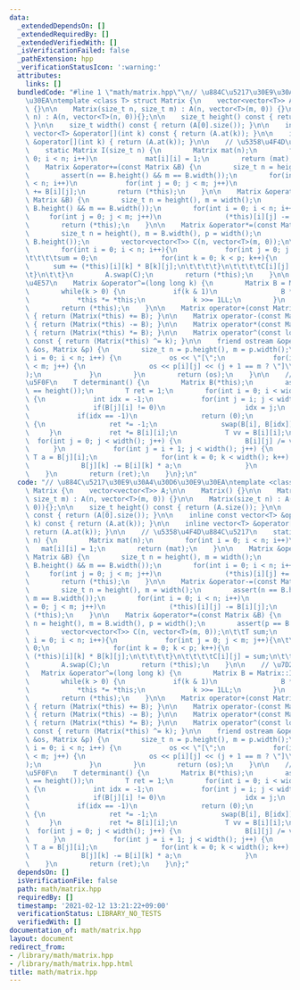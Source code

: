 ```yaml
---
data:
  _extendedDependsOn: []
  _extendedRequiredBy: []
  _extendedVerifiedWith: []
  _isVerificationFailed: false
  _pathExtension: hpp
  _verificationStatusIcon: ':warning:'
  attributes:
    links: []
  bundledCode: "#line 1 \"math/matrix.hpp\"\n// \u884C\u5217\u30E9\u30A4\u30D6\u30E9\
    \u30EA\ntemplate <class T> struct Matrix {\n    vector<vector<T>> A;\n\n    Matrix()\
    \ {}\n\n    Matrix(size_t n, size_t m) : A(n, vector<T>(m, 0)) {}\n\n    Matrix(size_t\
    \ n) : A(n, vector<T>(n, 0)){};\n\n    size_t height() const { return (A.size());\
    \ }\n\n    size_t width() const { return (A[0].size()); }\n\n    inline const\
    \ vector<T> &operator[](int k) const { return (A.at(k)); }\n\n    inline vector<T>\
    \ &operator[](int k) { return (A.at(k)); }\n\n    // \u5358\u4F4D\u884C\u5217\n\
    \    static Matrix I(size_t n) {\n        Matrix mat(n);\n        for(int i =\
    \ 0; i < n; i++)\n            mat[i][i] = 1;\n        return (mat);\n    }\n\n\
    \    Matrix &operator+=(const Matrix &B) {\n        size_t n = height(), m = width();\n\
    \        assert(n == B.height() && m == B.width());\n        for(int i = 0; i\
    \ < n; i++)\n            for(int j = 0; j < m; j++)\n                (*this)[i][j]\
    \ += B[i][j];\n        return (*this);\n    }\n\n    Matrix &operator-=(const\
    \ Matrix &B) {\n        size_t n = height(), m = width();\n        assert(n ==\
    \ B.height() && m == B.width());\n        for(int i = 0; i < n; i++)\n       \
    \     for(int j = 0; j < m; j++)\n                (*this)[i][j] -= B[i][j];\n\
    \        return (*this);\n    }\n\n    Matrix &operator*=(const Matrix &B) {\n\
    \        size_t n = height(), m = B.width(), p = width();\n        assert(p ==\
    \ B.height());\n        vector<vector<T>> C(n, vector<T>(m, 0));\n\t\tT sum;\n\
    \        for(int i = 0; i < n; i++){\n            for(int j = 0; j < m; j++){\n\
    \t\t\t\tsum = 0;\n                for(int k = 0; k < p; k++){\n              \
    \      sum += (*this)[i][k] * B[k][j];\n\t\t\t\t}\n\t\t\t\tC[i][j] = sum;\n\t\t\
    \t}\n\t\t}\n        A.swap(C);\n        return (*this);\n    }\n\n    // \u7D2F\
    \u4E57\n    Matrix &operator^=(long long k) {\n        Matrix B = Matrix::I(height());\n\
    \        while(k > 0) {\n            if(k & 1)\n                B *= *this;\n\
    \            *this *= *this;\n            k >>= 1LL;\n        }\n        A.swap(B.A);\n\
    \        return (*this);\n    }\n\n    Matrix operator+(const Matrix &B) const\
    \ { return (Matrix(*this) += B); }\n\n    Matrix operator-(const Matrix &B) const\
    \ { return (Matrix(*this) -= B); }\n\n    Matrix operator*(const Matrix &B) const\
    \ { return (Matrix(*this) *= B); }\n\n    Matrix operator^(const long long k)\
    \ const { return (Matrix(*this) ^= k); }\n\n    friend ostream &operator<<(ostream\
    \ &os, Matrix &p) {\n        size_t n = p.height(), m = p.width();\n        for(int\
    \ i = 0; i < n; i++) {\n            os << \"[\";\n            for(int j = 0; j\
    \ < m; j++) {\n                os << p[i][j] << (j + 1 == m ? \"]\\n\" : \",\"\
    );\n            }\n        }\n        return (os);\n    }\n\n    // \u884C\u5217\
    \u5F0F\n    T determinant() {\n        Matrix B(*this);\n        assert(width()\
    \ == height());\n        T ret = 1;\n        for(int i = 0; i < width(); i++)\
    \ {\n            int idx = -1;\n            for(int j = i; j < width(); j++) {\n\
    \                if(B[j][i] != 0)\n                    idx = j;\n            }\n\
    \            if(idx == -1)\n                return (0);\n            if(i != idx)\
    \ {\n                ret *= -1;\n                swap(B[i], B[idx]);\n       \
    \     }\n            ret *= B[i][i];\n            T vv = B[i][i];\n          \
    \  for(int j = 0; j < width(); j++) {\n                B[i][j] /= vv;\n      \
    \      }\n            for(int j = i + 1; j < width(); j++) {\n               \
    \ T a = B[j][i];\n                for(int k = 0; k < width(); k++) {\n       \
    \             B[j][k] -= B[i][k] * a;\n                }\n            }\n    \
    \    }\n        return (ret);\n    }\n};\n"
  code: "// \u884C\u5217\u30E9\u30A4\u30D6\u30E9\u30EA\ntemplate <class T> struct\
    \ Matrix {\n    vector<vector<T>> A;\n\n    Matrix() {}\n\n    Matrix(size_t n,\
    \ size_t m) : A(n, vector<T>(m, 0)) {}\n\n    Matrix(size_t n) : A(n, vector<T>(n,\
    \ 0)){};\n\n    size_t height() const { return (A.size()); }\n\n    size_t width()\
    \ const { return (A[0].size()); }\n\n    inline const vector<T> &operator[](int\
    \ k) const { return (A.at(k)); }\n\n    inline vector<T> &operator[](int k) {\
    \ return (A.at(k)); }\n\n    // \u5358\u4F4D\u884C\u5217\n    static Matrix I(size_t\
    \ n) {\n        Matrix mat(n);\n        for(int i = 0; i < n; i++)\n         \
    \   mat[i][i] = 1;\n        return (mat);\n    }\n\n    Matrix &operator+=(const\
    \ Matrix &B) {\n        size_t n = height(), m = width();\n        assert(n ==\
    \ B.height() && m == B.width());\n        for(int i = 0; i < n; i++)\n       \
    \     for(int j = 0; j < m; j++)\n                (*this)[i][j] += B[i][j];\n\
    \        return (*this);\n    }\n\n    Matrix &operator-=(const Matrix &B) {\n\
    \        size_t n = height(), m = width();\n        assert(n == B.height() &&\
    \ m == B.width());\n        for(int i = 0; i < n; i++)\n            for(int j\
    \ = 0; j < m; j++)\n                (*this)[i][j] -= B[i][j];\n        return\
    \ (*this);\n    }\n\n    Matrix &operator*=(const Matrix &B) {\n        size_t\
    \ n = height(), m = B.width(), p = width();\n        assert(p == B.height());\n\
    \        vector<vector<T>> C(n, vector<T>(m, 0));\n\t\tT sum;\n        for(int\
    \ i = 0; i < n; i++){\n            for(int j = 0; j < m; j++){\n\t\t\t\tsum =\
    \ 0;\n                for(int k = 0; k < p; k++){\n                    sum +=\
    \ (*this)[i][k] * B[k][j];\n\t\t\t\t}\n\t\t\t\tC[i][j] = sum;\n\t\t\t}\n\t\t}\n\
    \        A.swap(C);\n        return (*this);\n    }\n\n    // \u7D2F\u4E57\n \
    \   Matrix &operator^=(long long k) {\n        Matrix B = Matrix::I(height());\n\
    \        while(k > 0) {\n            if(k & 1)\n                B *= *this;\n\
    \            *this *= *this;\n            k >>= 1LL;\n        }\n        A.swap(B.A);\n\
    \        return (*this);\n    }\n\n    Matrix operator+(const Matrix &B) const\
    \ { return (Matrix(*this) += B); }\n\n    Matrix operator-(const Matrix &B) const\
    \ { return (Matrix(*this) -= B); }\n\n    Matrix operator*(const Matrix &B) const\
    \ { return (Matrix(*this) *= B); }\n\n    Matrix operator^(const long long k)\
    \ const { return (Matrix(*this) ^= k); }\n\n    friend ostream &operator<<(ostream\
    \ &os, Matrix &p) {\n        size_t n = p.height(), m = p.width();\n        for(int\
    \ i = 0; i < n; i++) {\n            os << \"[\";\n            for(int j = 0; j\
    \ < m; j++) {\n                os << p[i][j] << (j + 1 == m ? \"]\\n\" : \",\"\
    );\n            }\n        }\n        return (os);\n    }\n\n    // \u884C\u5217\
    \u5F0F\n    T determinant() {\n        Matrix B(*this);\n        assert(width()\
    \ == height());\n        T ret = 1;\n        for(int i = 0; i < width(); i++)\
    \ {\n            int idx = -1;\n            for(int j = i; j < width(); j++) {\n\
    \                if(B[j][i] != 0)\n                    idx = j;\n            }\n\
    \            if(idx == -1)\n                return (0);\n            if(i != idx)\
    \ {\n                ret *= -1;\n                swap(B[i], B[idx]);\n       \
    \     }\n            ret *= B[i][i];\n            T vv = B[i][i];\n          \
    \  for(int j = 0; j < width(); j++) {\n                B[i][j] /= vv;\n      \
    \      }\n            for(int j = i + 1; j < width(); j++) {\n               \
    \ T a = B[j][i];\n                for(int k = 0; k < width(); k++) {\n       \
    \             B[j][k] -= B[i][k] * a;\n                }\n            }\n    \
    \    }\n        return (ret);\n    }\n};"
  dependsOn: []
  isVerificationFile: false
  path: math/matrix.hpp
  requiredBy: []
  timestamp: '2021-02-12 13:21:22+09:00'
  verificationStatus: LIBRARY_NO_TESTS
  verifiedWith: []
documentation_of: math/matrix.hpp
layout: document
redirect_from:
- /library/math/matrix.hpp
- /library/math/matrix.hpp.html
title: math/matrix.hpp
---
```


